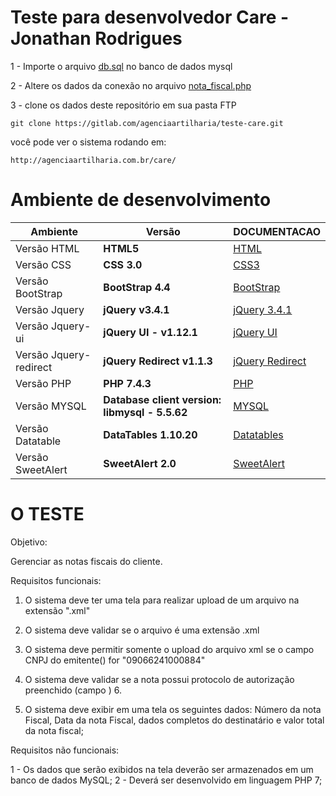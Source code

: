 Teste para desenvolvedor  Care - Jonathan Rodrigues
==============================

1 - Importe o arquivo [db.sql](db.sql) no banco de dados mysql

2 - Altere os dados da conexão no arquivo [nota_fiscal.php](nota_fiscal.php)

3 - clone os dados deste repositório em sua pasta FTP

````
git clone https://gitlab.com/agenciaartilharia/teste-care.git
````
você pode ver o sistema rodando em:

````
http://agenciaartilharia.com.br/care/
````

Ambiente de desenvolvimento
==============================

Ambiente     |Versão | DOCUMENTACAO |
-------------|-------|----------------------
Versão HTML             | **HTML5** | [HTML](https://devdocs.io/html/)
Versão CSS              | **CSS 3.0** | [CSS3](https://developer.mozilla.org/pt-BR/docs/Web/CSS)
Versão BootStrap        | **BootStrap 4.4** |  [BootStrap](https://getbootstrap.com/docs/4.4/getting-started/introduction/)
Versão Jquery 		      | **jQuery v3.4.1** | [jQuery 3.4.1](https://api.jquery.com/)
Versão Jquery-ui 	      | **jQuery UI - v1.12.1** | [jQuery UI](https://api.jqueryui.com/)
Versão Jquery-redirect  | **jQuery Redirect v1.1.3** | [jQuery Redirect](https://api.jqueryui.com/)
Versão PHP		 					| **PHP 7.4.3** |[PHP](https://www.php.net/manual/en/)
Versão MYSQL		 			| **Database client version: libmysql - 5.5.62** |[MYSQL](https://dev.mysql.com/doc/refman/8.0/en/)
Versão Datatable				| **DataTables 1.10.20** |[Datatables](https://datatables.net/)
Versão SweetAlert				| **SweetAlert 2.0**|[SweetAlert](https://sweetalert2.github.io/)





O TESTE
==============================

Objetivo:

Gerenciar as notas fiscais do cliente.

Requisitos funcionais:

1.	O sistema deve ter uma tela para realizar upload de um arquivo na extensão ".xml"

2.	O sistema deve validar se o arquivo é uma extensão .xml
4.	O sistema deve permitir somente o upload do arquivo xml se o campo CNPJ do emitente(<emit>) for "09066241000884"
5.	O sistema deve validar se a nota possui protocolo de autorização preenchido (campo <nProt>) 6.
6.	O sistema deve exibir em uma tela os seguintes dados: Número da nota Fiscal, Data da nota Fiscal, dados completos do destinatário e valor total da nota fiscal;

Requisitos não funcionais:

1 - Os dados que serão exibidos na tela deverão ser armazenados em um banco de dados MySQL;
2 - Deverá ser desenvolvido em linguagem PHP 7;
